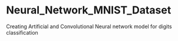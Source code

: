 # Neural_Network_MNIST_Dataset
Creating Artificial and Convolutional Neural network model for digits classification
